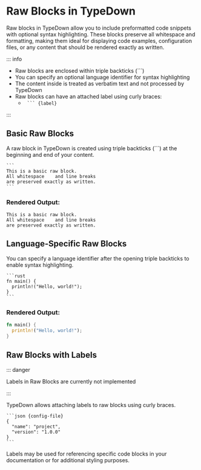 # Raw Blocks in TypeDown

Raw blocks in TypeDown allow you to include preformatted code snippets with optional syntax highlighting.
These blocks preserve all whitespace and formatting, making them ideal for displaying code examples,
configuration files, or any content that should be rendered exactly as written.

::: info

- Raw blocks are enclosed within triple backticks (```)
- You can specify an optional language identifier for syntax highlighting
- The content inside is treated as verbatim text and not processed by TypeDown
- Raw blocks can have an attached label using curly braces:
  - ` ``` {label}`

:::

## Basic Raw Blocks

A raw block in TypeDown is created using triple backticks (```) at the beginning and end of your content.

````
```
This is a basic raw block.
All whitespace    and line breaks
are preserved exactly as written.
```
````

### Rendered Output:

```
This is a basic raw block.
All whitespace    and line breaks
are preserved exactly as written.
```

## Language-Specific Raw Blocks

You can specify a language identifier after the opening triple backticks to enable syntax highlighting.

````
```rust
fn main() {
  println!("Hello, world!");
}
```
````

### Rendered Output:

```rust
fn main() {
  println!("Hello, world!");
}
```

## Raw Blocks with Labels

::: danger

Labels in Raw Blocks are currently not implemented

:::

TypeDown allows attaching labels to raw blocks using curly braces.

````
```json {config-file}
{
  "name": "project",
  "version": "1.0.0"
}
```
````

Labels may be used for referencing specific code blocks in your documentation or for additional styling purposes.
